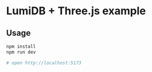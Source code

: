 
# LumiDB + Three.js example

## Usage

```bash
npm install
npm run dev

# open http://localhost:5173
```